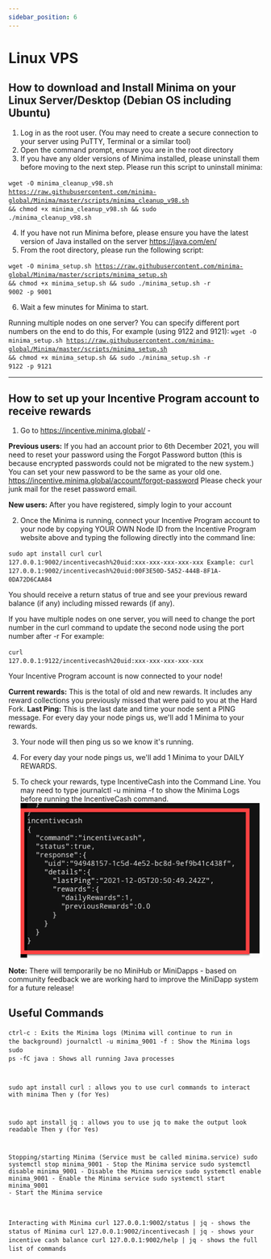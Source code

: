 ```yaml
---
sidebar_position: 6
---
```


# Linux VPS

## How to download and Install Minima on your Linux Server/Desktop (Debian OS including Ubuntu)

1. Log in as the root user. (You may need to create a secure connection to your server using PuTTY, Terminal or a similar tool)
2. Open the command prompt, ensure you are in the root directory
3. If you have any older versions of Minima installed, please uninstall them before moving to the next step. 
Please run this script to uninstall minima:

<code>wget -O minima_cleanup_v98.sh https://raw.githubusercontent.com/minima-global/Minima/master/scripts/minima_cleanup_v98.sh && chmod +x minima_cleanup_v98.sh && sudo ./minima_cleanup_v98.sh</code>

4. If you have not run Minima before, please ensure you have the latest version of Java installed on the server https://java.com/en/
5. From the root directory, please run the following script:

<code>wget -O minima_setup.sh https://raw.githubusercontent.com/minima-global/Minima/master/scripts/minima_setup.sh && chmod +x minima_setup.sh && sudo ./minima_setup.sh -r 9002 -p 9001</code>

6. Wait a few minutes for Minima to start.

Running multiple nodes on one server? 
You can specify different port numbers on the end to do this, 
For example (using 9122 and 9121): 
<code>wget -O minima_setup.sh https://raw.githubusercontent.com/minima-global/Minima/master/scripts/minima_setup.sh && chmod +x minima_setup.sh && sudo ./minima_setup.sh -r 9122 -p 9121</code>


___ 
## How to set up your Incentive Program account to receive rewards

1. Go to https://incentive.minima.global/ - 

**Previous users:** If you had an account prior to 6th December 2021, you will need to reset your password using the Forgot Password button (this is because encrypted passwords could not be migrated to the new system.) 
You can set your new password to be the same as your old one. 
https://incentive.minima.global/account/forgot-password
Please check your junk mail for the reset password email.

**New users:** After you have registered, simply login to your account

2. Once the Minima is running, connect your Incentive Program account to your node by copying YOUR OWN Node ID from the Incentive Program website above and typing the following directly into the command line: 

<code>sudo apt install curl
curl 127.0.0.1:9002/incentivecash%20uid:xxx-xxx-xxx-xxx-xxx
Example:
curl 127.0.0.1:9002/incentivecash%20uid:00F3E50D-5A52-444B-8F1A-0DA72D6CAA84</code>

You should receive a return status of true and see your previous reward balance (if any) including missed rewards (if any).

If you have multiple nodes on one server, you will need to change the port number in the curl command to update the second node using the port number after -r
For example:

<code>curl 127.0.0.1:9122/incentivecash%20uid:xxx-xxx-xxx-xxx-xxx</code>

Your Incentive Program account is now connected to your node!

**Current rewards:** This is the total of old and new rewards. It includes any reward collections you previously missed that were paid to you at the Hard Fork.
**Last Ping:** This is the last date and time your node sent a PING message. For every day your node pings us, we'll add 1 Minima to your rewards.

3. Your node will then ping us so we know it's running. 

4. For every day your node pings us, we'll add 1 Minima to your DAILY REWARDS. 

5. To check your rewards, type IncentiveCash into the Command Line. 
You may need to type journalctl -u minima -f to show the Minima Logs before running the IncentiveCash command. 
![Linux](/img/runanode/linux_2.png)

**Note:** There will temporarily be no MiniHub or MiniDapps - based on community feedback we are working hard to improve the MiniDapp system for a future release! 


## Useful Commands

<code>ctrl-c : Exits the Minima logs (Minima will continue to run in the background)
journalctl -u minima_9001 -f : Show the Minima logs
sudo ps -fC java : Shows all running Java processes

sudo apt install curl : allows you to use curl commands to interact with minima
Then y (for Yes)

sudo apt install jq : allows you to use jq to make the output look readable
Then y (for Yes)

Stopping/starting Minima (Service must be called minima.service)
sudo systemctl stop minima_9001 - Stop the Minima service
sudo systemctl disable minima_9001 - Disable the Minima service
sudo systemctl enable minima_9001 - Enable the Minima service 
sudo systemctl start minima_9001 - Start the Minima service

Interacting with Minima
curl 127.0.0.1:9002/status | jq - shows the status of Minima 
curl 127.0.0.1:9002/incentivecash | jq - shows your incentive cash balance
curl 127.0.0.1:9002/help | jq - shows the full list of commands </code>


